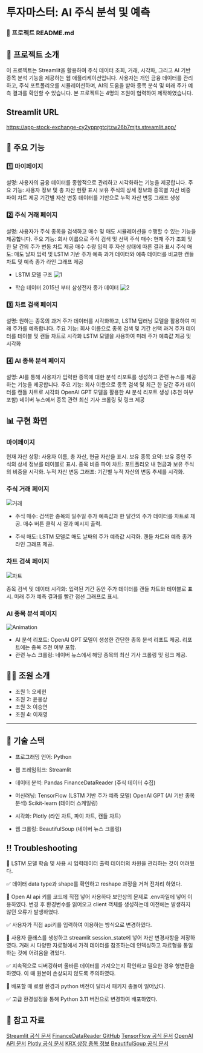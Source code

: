 # 투자마스터: AI 주식 분석 및 예측


### 📘 프로젝트 README.md
## 📝 프로젝트 소개
이 프로젝트는 Streamlit을 활용하여 주식 데이터 조회, 거래, 시각화, 그리고 AI 기반 종목 분석 기능을 제공하는 웹 애플리케이션입니다. 사용자는 개인 금융 데이터를 관리하고, 주식 포트폴리오를 시뮬레이션하며, AI의 도움을 받아 종목 분석 및 미래 주가 예측 결과를 확인할 수 있습니다. 본 프로젝트는 4명의 조원이 협력하여 제작하였습니다.

## Streamlit URL
https://app-stock-exchange-cy2ypprgtcjtzw26b7mjts.streamlit.app/

## 📂 주요 기능
### 1️⃣ 마이페이지
설명: 사용자의 금융 데이터를 종합적으로 관리하고 시각화하는 기능을 제공합니다.
주요 기능:
사용자 정보 및 총 자산 현황 표시
보유 주식의 상세 정보와 종목별 자산 비중 파이 차트 제공
기간별 자산 변동 데이터를 기반으로 누적 자산 변동 그래프 생성

### 2️⃣ 주식 거래 페이지
설명: 사용자가 주식 종목을 검색하고 매수 및 매도 시뮬레이션을 수행할 수 있는 기능을 제공합니다.
주요 기능:
회사 이름으로 주식 검색 및 선택
주식 매수:
현재 주가 조회 및 한 달 간의 주가 변동 차트 제공
매수 수량 입력 후 자산 상태에 따른 결과 표시
주식 매도:
매도 날짜 입력 및 LSTM 기반 주가 예측
과거 데이터와 예측 데이터를 비교한 캔들 차트 및 예측 종가 라인 그래프 제공

- LSTM 모델 구조
![1](https://github.com/user-attachments/assets/2e82ffa0-dbcc-4230-980a-625f168b6c07)



- 학습 데이터
  2015년 부터 삼성전자 종가 데이터
![2](https://github.com/user-attachments/assets/8cd21923-a98d-4221-b232-d058e520c051)




### 3️⃣ 차트 검색 페이지
설명: 원하는 종목의 과거 주가 데이터를 시각화하고, LSTM 딥러닝 모델을 활용하여 미래 주가를 예측합니다.
주요 기능:
회사 이름으로 종목 검색 및 기간 선택
과거 주가 데이터를 테이블 및 캔들 차트로 시각화
LSTM 모델을 사용하여 미래 주가 예측값 제공 및 시각화

### 4️⃣ AI 종목 분석 페이지
설명: AI를 통해 사용자가 입력한 종목에 대한 분석 리포트를 생성하고 관련 뉴스를 제공하는 기능을 제공합니다.
주요 기능:
회사 이름으로 종목 검색 및 최근 한 달간 주가 데이터를 캔들 차트로 시각화
OpenAI GPT 모델을 활용한 AI 분석 리포트 생성 (추천 여부 포함)
네이버 뉴스에서 종목 관련 최신 기사 크롤링 및 링크 제공


## 📊 구현 화면

### 마이페이지
현재 자산 상황: 사용자 이름, 총 자산, 현금 자산을 표시.
보유 종목 요약: 보유 중인 주식의 상세 정보를 테이블로 표시.
종목 비중 파이 차트: 포트폴리오 내 현금과 보유 주식의 비중을 시각화.
누적 자산 변동 그래프: 기간별 누적 자산의 변동 추세를 시각화.

### 주식 거래 페이지
![거래](https://github.com/user-attachments/assets/af602a6b-93f6-4241-acbf-40e4e5129e21)


- 주식 매수:
검색한 종목의 일주일 주가 예측값과 한 달간의 주가 데이터를 차트로 제공.
매수 버튼 클릭 시 결과 메시지 출력.

- 주식 매도:
LSTM 모델로 매도 날짜의 주가 예측값 시각화.
캔들 차트와 예측 종가 라인 그래프 제공.

### 차트 검색 페이지
![차트](https://github.com/user-attachments/assets/eea37969-1c58-4954-a5d2-5b582873e460)


종목 검색 및 데이터 시각화:
입력된 기간 동안 주가 데이터를 캔들 차트와 테이블로 표시.
미래 주가 예측 결과를 빨간 점선 그래프로 표시.

### AI 종목 분석 페이지

![Animation](https://github.com/user-attachments/assets/149a4139-8d45-4a50-8a23-b9ed161abeee)

- AI 분석 리포트:
OpenAI GPT 모델이 생성한 간단한 종목 분석 리포트 제공.
리포트에는 종목 추천 여부 포함.
- 관련 뉴스 크롤링:
네이버 뉴스에서 해당 종목의 최신 기사 크롤링 및 링크 제공.

## 👩‍💻 조원 소개
- 조원 1: 오세현
- 조원 2: 윤웅상
- 조원 3: 이승연
- 조원 4: 이재영
---------------------------------------------
## 📜 기술 스택
- 프로그래밍 언어: Python

- 웹 프레임워크: Streamlit

- 데이터 분석:
Pandas
FinanceDataReader (주식 데이터 수집)

- 머신러닝:
TensorFlow (LSTM 기반 주가 예측 모델)
OpenAI GPT (AI 기반 종목 분석)
Scikit-learn (데이터 스케일링)

- 시각화:
Plotly (라인 차트, 파이 차트, 캔들 차트)

- 웹 크롤링:
BeautifulSoup (네이버 뉴스 크롤링)

## ‼️ Troubleshooting
👿 LSTM 모델 학습 및 사용 시 입력데이터 출력 데이터의 차원을 관리하는 것이 어려웠다.
  
  ✅ 데이터 data type과 shape를 확인하고 reshape 과정을 거쳐 전처리 하였다.


👿 Open AI api 키를 코드에 직접 넣어 사용하다 보안상의 문제로 .env파일에 넣어 이용하였다. 변경 후 환경변수를 읽어오고 client 객체를 생성하는데 이전에는 발생하지 않던 오류가 발생하였다.
  
  ✅ 사용자가 직접 api키를 입력하여 이용하는 방식으로 변경하였다.


👿 사용자 클래스를 생성하고 streamlit session_state에 넣어 자산 변경사항을 저장하였다. 거래 시 다양한 자료형에서 가격 데이터를 참조하는데 인덱싱하고 자료형을 통일하는 것에 어려움을 겪었다.
  
  ✅ 지속적으로 디버깅하며 올바른 데이터를 가져오는지 확인하고 필요한 경우 형변환을 하였다. 이 때 원본이 손상되지 않도록 주의하였다.


👿 배포할 때 로컬 환경과 python 버전이 달라서 패키지 충돌이 일어났다.
  
  ✅ 고급 환경설정을 통해 Python 3.11 버전으로 변경하여 배포하였다.
  
    
## 📌 참고 자료
[Streamlit 공식 문서](https://docs.streamlit.io/)
[FinanceDataReader GitHub](https://github.com/FinanceData/FinanceDataReader)
[TensorFlow 공식 문서](https://www.tensorflow.org/?hl=ko)
[OpenAI API 문서](https://platform.openai.com/docs/overview)
[Plotly 공식 문서](https://plotly.com/python/)
[KRX 상장 종목 정보](https://kind.krx.co.kr/main.do?method=loadInitPage&scrnmode=1)
[BeautifulSoup 공식 문서](https://www.crummy.com/software/BeautifulSoup/bs4/doc/)
